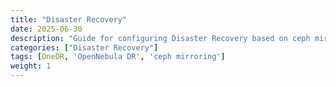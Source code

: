 ```yaml
---
title: "Disaster Recovery"
date: 2025-06-30
description: "Guide for configuring Disaster Recovery based on ceph mirroring"
categories: ["Disaster Recovery"]
tags: [OneDR, 'OpenNebula DR', 'ceph mirroring']
weight: 1
---
```

